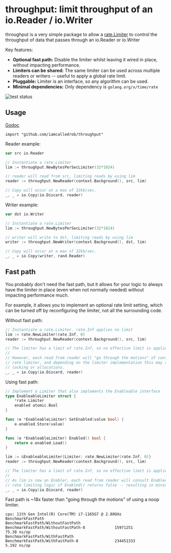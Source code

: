 # throughput: limit throughput of an io.Reader / io.Writer

throughput is a very simple package to allow a [rate.Limiter](https://pkg.go.dev/golang.org/x/time/rate) to control
the throughput of data that passes through an io.Reader or io.Writer

Key features:
- **Optional fast path:** Disable the limiter whilst leaving it wired in place, without impacting performance.
- **Limiters can be shared:** The same limiter can be used across multiple readers or writers -- useful to apply a global rate limit.
- **Pluggable:** Limiter is an interface, so any algorithm can be used.
- **Minimal dependencies:** Only dependency is `golang.org/x/time/rate`

![test status](https://github.com/iamcalledrob/throughput/actions/workflows/test.yml/badge.svg)

## Usage

[Godoc](http://pkg.go.dev/github.com/iamcalledrob/throughput)

```import "github.com/iamcalledrob/throughput"```

Reader example:
```go
var src io.Reader

// Instantiate a rate.Limiter
lim := throughput.NewBytesPerSecLimiter(32*1024)

// reader will read from src, limiting reads by using lim
reader := throughput.NewReader(context.Background(), src, lim)

// Copy will occur at a max of 32kb/sec.
_, _ = io.Copy(io.Discard, reader)
```

Writer example:
```go
var dst io.Writer

// Instantiate a rate.Limiter
lim := throughput.NewBytesPerSecLimiter(32*1024)

// writer will write to dst, limiting reads by using lim
writer := throughput.NewWriter(context.Background(), dst, lim)

// Copy will occur at a max of 32kb/sec.
_, _ = io.Copy(writer, rand.Reader)
```

## Fast path
You probably don't need the fast path, but it allows for your logic to always have the limiter in place (even when not
normally needed) without impacting performance much.

For example, it allows you to implement an optional rate limit setting, which can be turned off by reconfiguring the
limiter, not all the surrounding code. 

Without fast path:
```go
// Instantiate a rate.Limiter. rate.Inf applies no limit
lim := rate.NewLimiter(rate.Inf, 0)
reader := throughput.NewReader(context.Background(), src, lim)

// The limiter has a limit of rate.Inf, so no effective limit is applied.
//
// However, each read from reader will "go through the motions" of consulting the
// rate limiter, and depending on the limiter implementation this may require
// locking or allocations.
_, _ = io.Copy(io.Discard, reader)
```

Using fast path:
```go
// Implement a Limiter that also implements the Enableable interface
type EnableableLimiter struct {
    *rate.Limiter
    enabled atomic.Bool
}

func (e *EnableableLimiter) SetEnabled(value bool) {
    e.enabled.Store(value)
}

func (e *EnableableLimiter) Enabled() bool {
    return e.enabled.Load()
}

lim := &EnableableLimiter{Limiter: rate.NewLimiter(rate.Inf, 0)}
reader := throughput.NewReader(context.Background(), src, lim)

// The limiter has a limit of rate.Inf, so no effective limit is applied.
//
// As lim is now an Enabler, each read from reader will consult Enabled() and skip any
// rate limiting logic if Enabled() returns false -- resulting in minimal overhead.
_, _ = io.Copy(io.Discard, reader)
```

Fast path is ~18x faster than "going through the motions" of using a noop limiter. 
```
cpu: 11th Gen Intel(R) Core(TM) i7-1165G7 @ 2.80GHz
BenchmarkFastPath
BenchmarkFastPath/WithoutFastPath
BenchmarkFastPath/WithoutFastPath-8             15971251                75.38 ns/op
BenchmarkFastPath/WithFastPath
BenchmarkFastPath/WithFastPath-8                234451333                5.192 ns/op
```